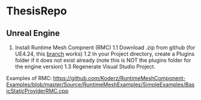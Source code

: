 # ThesisRepo

## Unreal Engine
1. Install Runtime Mesh Compnent (RMC)
1.1 Download .zip from github (for UE4.24, this [branch](https://github.com/gribuser/RuntimeMeshComponent) works)
1.2 In your Project directory, create a Plugins folder if it does not exist already (note this is NOT the plugins folder for the engine version)
1.3 Regenerate Visual Studio Project.

Examples of RMC: https://github.com/Koderz/RuntimeMeshComponent-Examples/blob/master/Source/RuntimeMeshExamples/SimpleExamples/BasicStaticProviderRMC.cpp